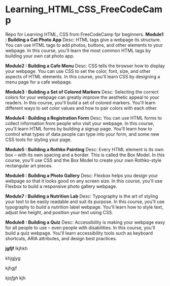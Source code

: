 # Learning_HTML_CSS_FreeCodeCamp
Repo for Learning HTML, CSS from FreeCodeCamp fpr beginners.
**Module1 : Building a Cat Photo App**
Desc:
HTML tags give a webpage its structure. You can use HTML tags to add photos, buttons, and other elements to your webpage.
In this course, you'll learn the most common HTML tags by building your own cat photo app.

**Module2 : Building a Cafe Menu**
Desc:
CSS tells the browser how to display your webpage. You can use CSS to set the color, font, size, and other aspects of HTML elements.
In this course, you'll learn CSS by designing a menu page for a cafe webpage.

**Module3 : Building a Set of Colored Markers**
Desc:
Selecting the correct colors for your webpage can greatly improve the aesthetic appeal to your readers.
In this course, you'll build a set of colored markers. You'll learn different ways to set color values and how to pair colors with each other.

**Module4 : Building a Registration Form**
Desc:
You can use HTML forms to collect information from people who visit your webpage.
In this course, you'll learn HTML forms by building a signup page. You'll learn how to control what types of data people can type into your form, and some new CSS tools for styling your page.

**Module5 : Building a Rothko Painting**
Desc:
Every HTML element is its own box – with its own spacing and a border. This is called the Box Model.
In this course, you'll use CSS and the Box Model to create your own Rothko-style rectangular art pieces.

**Module6 : Building a Photo Gallery**
Desc:
Flexbox helps you design your webpage so that it looks good on any screen size.
In this course, you'll use Flexbox to build a responsive photo gallery webpage.

**Module7 : Building a Nutrition Lab**
Desc:
Typography is the art of styling your text to be easily readable and suit its purpose.
In this course, you'll use typography to build a nutrition label webpage. You'll learn how to style text, adjust line height, and position your text using CSS.

**Module8 : Building a Quiz**
Desc:
Accessibility is making your webpage easy for all people to use – even people with disabilities.
In this course, you'll build a quiz webpage. You'll learn accessibility tools such as keyboard shortcuts, ARIA attributes, and design best practices.



**jgfjf**
lkjhkh

khjgjyg

kjhgjf

*kjsfgh*
kjh
